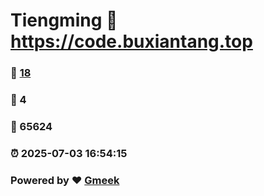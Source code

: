 # Tiengming :link: https://code.buxiantang.top 
### :page_facing_up: [18](https://code.buxiantang.top/tag.html) 
### :speech_balloon: 4 
### :hibiscus: 65624 
### :alarm_clock: 2025-07-03 16:54:15 
### Powered by :heart: [Gmeek](https://github.com/Meekdai/Gmeek)
